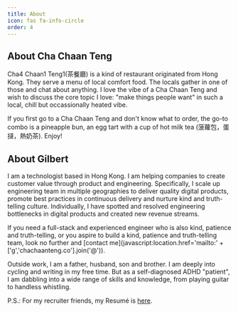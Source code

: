 ```yaml
---
title: About
icon: fas fa-info-circle
order: 4
---
```

## About Cha Chaan Teng

Cha4 Chaan1 Teng1(茶餐廳) is a kind of restaurant originated from Hong Kong. They serve a menu of local comfort food. The locals gather in one of those and chat about anything. I love the vibe of a Cha Chaan Teng and wish to discuss the core topic I love: "make things people want" in such a local, chill but occassionally heated vibe.

If you first go to a Cha Chaan Teng and don't know what to order, the go-to combo is a pineapple bun, an egg tart with a cup of hot milk tea (菠蘿包，蛋撻，熱奶茶). Enjoy!

## About Gilbert

I am a technologist based in Hong Kong. I am helping companies to create customer value through product and engineering. Specifically, I scale up engineering team in multiple geographies to deliver quality digital products, promote best practices in continuous delivery and nurture kind and truth-telling culture. Individually, I have spotted and resolved engineering bottlenecks in digital products and created new revenue streams.

If you need a full-stack and experienced engineer who is also kind, patience and truth-telling, or you aspire to build a kind, patience and truth-telling team, look no further and [contact me](javascript:location.href='mailto:' + ['g','chachaanteng.co'].join('@')).

Outside work, I am a father, husband, son and brother. I am deeply into cycling and writing in my free time. But as a self-diagnosed ADHD "patient", I am dabbling into a wide range of skills and knowledge, from playing guitar to handless whistling.

P.S.: For my recruiter friends, my Resumé is [here](https://docs.google.com/document/d/1xhTVir1HQEr45H-PrzaBKdg5FU6EVD2rPX3wzGnp6sg/edit?usp=sharing).